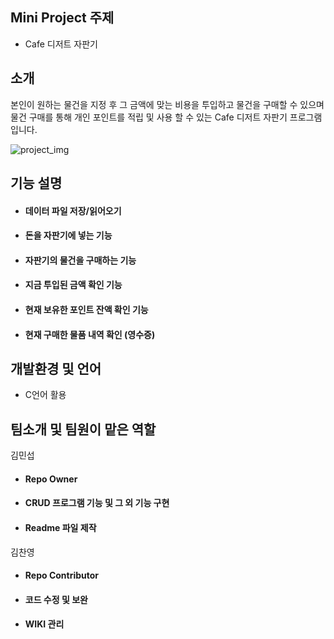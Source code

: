 ## Mini Project 주제
 - Cafe 디저트 자판기

## 소개
본인이 원하는 물건을 지정 후 그 금액에 맞는 비용을 투입하고 물건을 구매할 수 있으며 물건 구매를 통해 개인 포인트를 적립 및 사용 할 수 있는 Cafe 디저트 자판기 프로그램입니다.

![project_img](https://user-images.githubusercontent.com/122345560/236670427-47fc6edc-ce6d-4d5f-9ffc-c4ee59681fe6.jpg)


## 기능 설명

 - ####   데이터 파일 저장/읽어오기
 - ####   돈을 자판기에 넣는 기능
 - ####   자판기의 물건을 구매하는 기능
 - ####   지금 투입된 금액 확인 기능
 - ####   현재 보유한 포인트 잔액 확인 기능
 - ####   현재 구매한 물품 내역 확인 (영수증)
 
## 개발환경 및 언어
 - C언어 활용

## 팀소개 및 팀원이 맡은 역할

김민섭
 - #### Repo Owner
 - #### CRUD 프로그램 기능 및 그 외 기능 구현
 - #### Readme 파일 제작

김찬영
 - #### Repo Contributor
 - #### 코드 수정 및 보완
 - #### WIKI 관리
